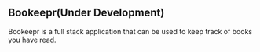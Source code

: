 ## Bookeepr(Under Development)

Bookeepr is a full stack application that can be used to keep track of books you have read.
